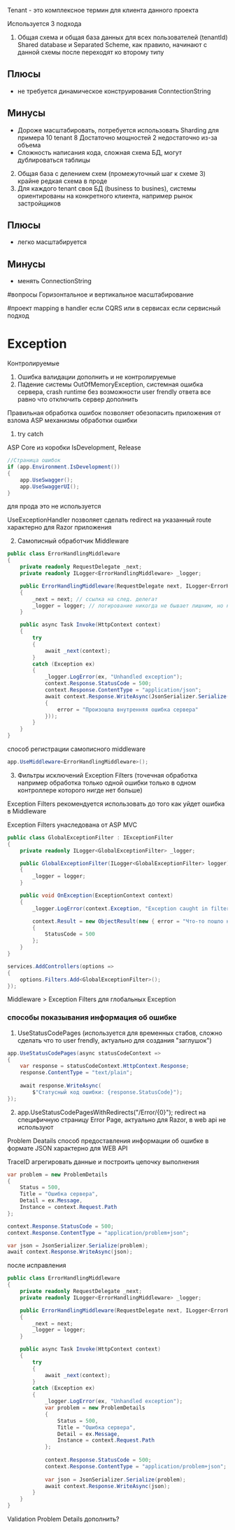 Tenant - это комплексное термин для клиента данного проекта

Используется 3 подхода
1.  Общая схема и общая база данных для всех пользователей (tenantId) Shared database и Separated Scheme, как правило, начинают с данной схемы после переходят ко второму типу
## Плюсы
- не требуется динамическое конструирования ConntectionString
## Минусы
- Дороже масштабировать, потребуется использовать Sharding 
	для примера 10 tenant
	8 Достаточно мощностей
	2 недостаточно из-за объема
- Сложность написания кода, сложная схема БД, могут дублироваться таблицы
2. Общая база с делением схем (промежуточный шаг к схеме 3) крайне редкая схема в проде 
3. Для каждого tenant своя БД (business to busines), системы ориентированы на конкретного клиента, например рынок застройщиков
## Плюсы
- легко масштабируется
## Минусы
- менять ConnectionString

#вопросы Горизонтальное и вертикальное масштабирование

#проект mapping в handler если CQRS или в сервисах если сервисный подход

# Exception

Контролируемые 
1. Ошибка валидации
дополнить
и не контролируемые 
1. Падение системы OutOfMemoryException, системная ошибка сервера, crash runtime без возможности user frendly ответа все равно что отключить сервер
дополнить

Правильная обработка ошибок позволяет обезопасить приложения от взлома
ASP механизмы обработки ошибки
1. try catch

ASP Core из коробки IsDevelopment, Release
```csharp
//Страница ошибок
if (app.Environment.IsDevelopment())
{
    app.UseSwagger();
    app.UseSwaggerUI();
}
```
для прода это не используется

UseExceptionHandler позволяет сделать redirect на указанный route характерно для Razor приложения

2. Самописный обработчик Middleware

```csharp
public class ErrorHandlingMiddleware
{
    private readonly RequestDelegate _next;
    private readonly ILogger<ErrorHandlingMiddleware> _logger;

    public ErrorHandlingMiddleware(RequestDelegate next, ILogger<ErrorHandlingMiddleware> logger)
    {
        _next = next; // ссылка на след. делегат
        _logger = logger; // логирование никогда не бывает лишним, но не стоит логировать чувствительные данные (узнать у тех. лида по проекту, что можно логировать, а что нет?)
    }

    public async Task Invoke(HttpContext context)
    {
        try
        {
            await _next(context);
        }
        catch (Exception ex)
        {
            _logger.LogError(ex, "Unhandled exception");
            context.Response.StatusCode = 500;
            context.Response.ContentType = "application/json";
            await context.Response.WriteAsync(JsonSerializer.Serialize(new
            {
                error = "Произошла внутренняя ошибка сервера"
            }));
        }
    }
}
```

способ регистрации самописного middleware
```csharp
app.UseMiddleware<ErrorHandlingMiddleware>();
```

3. Фильтры исключений Exception Filters (точечная обработка например обработка только одной ошибки только в одном контроллере которого нигде нет больше)

Exception Filters рекомендуется использовать до того как уйдет ошибка в Middleware

Exception Filters унаследована от ASP MVC

```csharp
public class GlobalExceptionFilter : IExceptionFilter
{
    private readonly ILogger<GlobalExceptionFilter> _logger;

    public GlobalExceptionFilter(ILogger<GlobalExceptionFilter> logger)
    {
        _logger = logger;
    }

    public void OnException(ExceptionContext context)
    {
        _logger.LogError(context.Exception, "Exception caught in filter");

        context.Result = new ObjectResult(new { error = "Что-то пошло не так" })
        {
            StatusCode = 500
        };
    }
}
```


```csharp
services.AddControllers(options =>
{
    options.Filters.Add<GlobalExceptionFilter>();
});
```

Middleware > Exception Filters для глобальных Exception

### способы показывания информация об ошибке

1. UseStatusCodePages (используется для временных стабов, сложно сделать что то user frendly, актуально для создания "заглушок")

```csharp
app.UseStatusCodePages(async statusCodeContext =>
{
    var response = statusCodeContext.HttpContext.Response;
    response.ContentType = "text/plain";
    
    await response.WriteAsync(
        $"Статусный код ошибки: {response.StatusCode}");
});
```

2.  app.UseStatusCodePagesWithRedirects("/Error/{0}"); redirect на специфичную страницу Error Page, актуально для Razor, в web api не используют

Problem Deatails способ предоставления информации об ошибке в формате JSON характерно для WEB API

TraceID агрегировать данные и построить цепочку выполнения


```csharp
var problem = new ProblemDetails
{
    Status = 500,
    Title = "Ошибка сервера",
    Detail = ex.Message,
    Instance = context.Request.Path
};

context.Response.StatusCode = 500;
context.Response.ContentType = "application/problem+json";

var json = JsonSerializer.Serialize(problem);
await context.Response.WriteAsync(json);
```

после исправления

```csharp
public class ErrorHandlingMiddleware
{
    private readonly RequestDelegate _next;
    private readonly ILogger<ErrorHandlingMiddleware> _logger;

    public ErrorHandlingMiddleware(RequestDelegate next, ILogger<ErrorHandlingMiddleware> logger)
    {
        _next = next;
        _logger = logger;
    }

    public async Task Invoke(HttpContext context)
    {
        try
        {
            await _next(context);
        }
        catch (Exception ex)
        {
            _logger.LogError(ex, "Unhandled exception");
			var problem = new ProblemDetails
			{
			    Status = 500,
			    Title = "Ошибка сервера",
			    Detail = ex.Message,
			    Instance = context.Request.Path
			};
			
			context.Response.StatusCode = 500;
			context.Response.ContentType = "application/problem+json";
			
			var json = JsonSerializer.Serialize(problem);
			await context.Response.WriteAsync(json);
		}
	}
}
```

Validation Problem Details дополнить?

